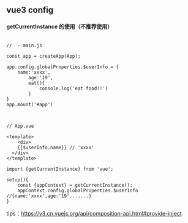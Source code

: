 ## vue3 config



#### getCurrentInstance 的使用（不推荐使用）

```vue

//  - main.js

const app = createApp(App);

app.config.globalProperties.$userInfo = {
    name:'xxxx',
		age:'19',
		eat(){
			console.log('eat food!!')
		}
}
app.mount('#app')



// App.vue

<template>
	<div>
    {{$userInfo.name}} // 'xxxx'
  </div>
</template>

import {getCurrentInstance} from 'vue';

setup(){
	const {appContext} = getCurrentInstance();
    appContext.config.globalProperties.$userInfo //{name:'xxxx',age:'19'.......}
}
```

tips：https://v3.cn.vuejs.org/api/composition-api.html#provide-inject